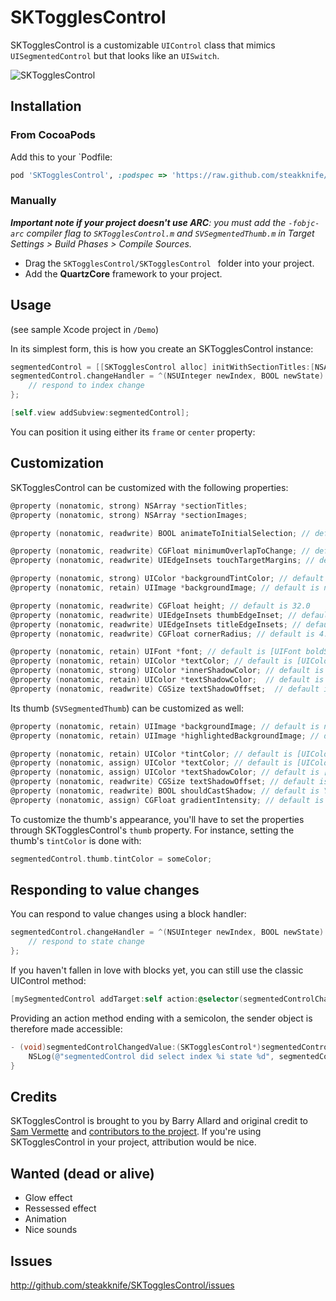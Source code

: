 # SKTogglesControl

SKTogglesControl is a customizable `UIControl` class that mimics `UISegmentedControl` but that looks like an `UISwitch`.

![SKTogglesControl](http://content.screencast.com/users/zxcvxzcvxcv/folders/Jing/media/b1de187e-36aa-45c8-891b-ab8b9ab89941/00000112.png)

## Installation

### From CocoaPods

Add this to your `Podfile:

```ruby
pod 'SKTogglesControl', :podspec => 'https://raw.github.com/steakknife/SKTogglesControl/master/SKTogglesControl.podspec'
```

### Manually

_**Important note if your project doesn't use ARC**: you must add the `-fobjc-arc` compiler flag to `SKTogglesControl.m` and `SVSegmentedThumb.m` in Target Settings > Build Phases > Compile Sources._

* Drag the `SKTogglesControl/SKTogglesControl ` folder into your project. 
* Add the **QuartzCore** framework to your project.

## Usage

(see sample Xcode project in `/Demo`)

In its simplest form, this is how you create an SKTogglesControl instance:

```objective-c
segmentedControl = [[SKTogglesControl alloc] initWithSectionTitles:[NSArray arrayWithObjects:@"Section 1", @"Section 2", nil]];
segmentedControl.changeHandler = ^(NSUInteger newIndex, BOOL newState) {
    // respond to index change
};

[self.view addSubview:segmentedControl];
```

You can position it using either its `frame` or `center` property:

## Customization

SKTogglesControl can be customized with the following properties:

```objective-c
@property (nonatomic, strong) NSArray *sectionTitles;
@property (nonatomic, strong) NSArray *sectionImages;

@property (nonatomic, readwrite) BOOL animateToInitialSelection; // default is NO

@property (nonatomic, readwrite) CGFloat minimumOverlapToChange; // default is 0.66 - Only snap to a new segment if the thumb overlaps it by this fraction
@property (nonatomic, readwrite) UIEdgeInsets touchTargetMargins; // default is UIEdgeInsetsMake(0, 0, 0, 0) - Enlarge touch target of control

@property (nonatomic, strong) UIColor *backgroundTintColor; // default is [UIColor colorWithWhite:0.1 alpha:1]
@property (nonatomic, retain) UIImage *backgroundImage; // default is nil

@property (nonatomic, readwrite) CGFloat height; // default is 32.0
@property (nonatomic, readwrite) UIEdgeInsets thumbEdgeInset; // default is UIEdgeInsetsMake(2, 2, 3, 2)
@property (nonatomic, readwrite) UIEdgeInsets titleEdgeInsets; // default is UIEdgeInsetsMake(0, 10, 0, 10)
@property (nonatomic, readwrite) CGFloat cornerRadius; // default is 4.0

@property (nonatomic, retain) UIFont *font; // default is [UIFont boldSystemFontOfSize:15]
@property (nonatomic, retain) UIColor *textColor; // default is [UIColor grayColor];
@property (nonatomic, strong) UIColor *innerShadowColor; // default is [UIColor colorWithWhite:0 alpha:0.8]
@property (nonatomic, retain) UIColor *textShadowColor;  // default is [UIColor blackColor]
@property (nonatomic, readwrite) CGSize textShadowOffset;  // default is CGSizeMake(0, -1)
```

Its thumb (`SVSegmentedThumb`) can be customized as well: 

```objective-c
@property (nonatomic, retain) UIImage *backgroundImage; // default is nil;
@property (nonatomic, retain) UIImage *highlightedBackgroundImage; // default is nil;

@property (nonatomic, retain) UIColor *tintColor; // default is [UIColor grayColor]
@property (nonatomic, assign) UIColor *textColor; // default is [UIColor whiteColor]
@property (nonatomic, assign) UIColor *textShadowColor; // default is [UIColor blackColor]
@property (nonatomic, readwrite) CGSize textShadowOffset; // default is CGSizeMake(0, -1)
@property (nonatomic, readwrite) BOOL shouldCastShadow; // default is YES (NO when backgroundImage is set)
@property (nonatomic, assign) CGFloat gradientIntensity; // default is 0.15
```

To customize the thumb's appearance, you'll have to set the properties through SKTogglesControl's `thumb` property. For instance, setting the thumb's `tintColor` is done with:

```objective-c
segmentedControl.thumb.tintColor = someColor;
```

## Responding to value changes

You can respond to value changes using a block handler:

```objective-c
segmentedControl.changeHandler = ^(NSUInteger newIndex, BOOL newState) {
    // respond to state change
};
```

If you haven't fallen in love with blocks yet, you can still use the classic UIControl method:

```objective-c
[mySegmentedControl addTarget:self action:@selector(segmentedControlChangedValue:) forControlEvents:UIControlEventValueChanged];
```

Providing an action method ending with a semicolon, the sender object is therefore made accessible:

```objective-c
- (void)segmentedControlChangedValue:(SKTogglesControl*)segmentedControl {
	NSLog(@"segmentedControl did select index %i state %d", segmentedControl.newIndex, segmentedControl.newState);
}
```

## Credits

SKTogglesControl is brought to you by Barry Allard and original credit to [Sam Vermette](http://samvermette.com) and [contributors to the project](https://github.com/steakknife/SKTogglesControl/contributors).  If you're using SKTogglesControl in your project, attribution would be nice. 


## Wanted (dead or alive)

- Glow effect
- Ressessed effect
- Animation
- Nice sounds

## Issues

http://github.com/steakknife/SKTogglesControl/issues

